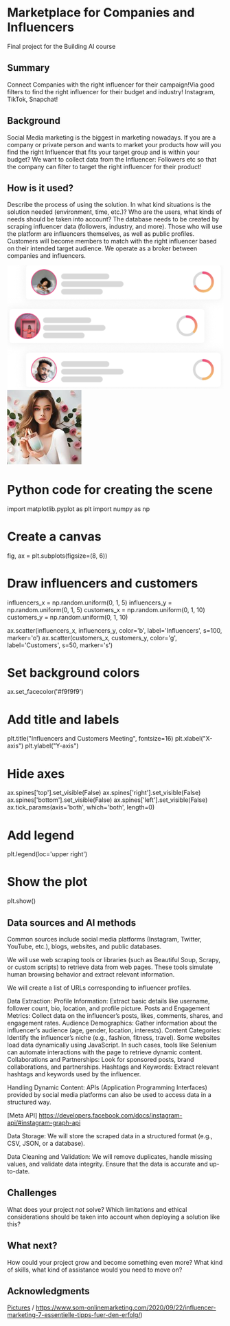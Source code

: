 # Marketplace for Companies and Influencers

Final project for the Building AI course

## Summary

Connect Companies with the right influencer for their campaign!Via good filters to find the right influencer for their budget and industry! Instagram, TikTok, Snapchat! 


## Background

Social Media marketing is the biggest in marketing nowadays. If you are a company or private person and wants to market your products how will you find the right Influencer that fits your target group and is within your budget?
We want to collect data from the Influencer: Followers etc so that the company can filter to target the right influencer for their product!


## How is it used?

Describe the process of using the solution. In what kind situations is the solution needed (environment, time, etc.)? Who are the users, what kinds of needs should be taken into account?
The database needs to be created by scraping influencer data (followers, industry, and more). Those who will use the platform are influencers themselves, as well as public profiles. Customers will become members to match with the right influencer based on their intended target audience. We operate as a broker between companies and influencers.

![Cat](https://github.com/Rob-Amandi/my-new-project/blob/main/Capture.PNG)
![Cat](https://github.com/Rob-Amandi/my-new-project/blob/main/OIG.jpg)
# Python code for creating the scene
import matplotlib.pyplot as plt
import numpy as np

# Create a canvas
fig, ax = plt.subplots(figsize=(8, 6))

# Draw influencers and customers
influencers_x = np.random.uniform(0, 1, 5)
influencers_y = np.random.uniform(0, 1, 5)
customers_x = np.random.uniform(0, 1, 10)
customers_y = np.random.uniform(0, 1, 10)

ax.scatter(influencers_x, influencers_y, color='b', label='Influencers', s=100, marker='o')
ax.scatter(customers_x, customers_y, color='g', label='Customers', s=50, marker='s')

# Set background colors
ax.set_facecolor('#f9f9f9')

# Add title and labels
plt.title("Influencers and Customers Meeting", fontsize=16)
plt.xlabel("X-axis")
plt.ylabel("Y-axis")

# Hide axes
ax.spines['top'].set_visible(False)
ax.spines['right'].set_visible(False)
ax.spines['bottom'].set_visible(False)
ax.spines['left'].set_visible(False)
ax.tick_params(axis='both', which='both', length=0)

# Add legend
plt.legend(loc='upper right')

# Show the plot
plt.show()

## Data sources and AI methods

Common sources include social media platforms (Instagram, Twitter, YouTube, etc.), blogs, websites, and public databases.

We will use web scraping tools or libraries (such as Beautiful Soup, Scrapy, or custom scripts) to retrieve data from web pages. These tools simulate human browsing behavior and extract relevant information.

We will create a list of URLs corresponding to influencer profiles.

Data Extraction:
Profile Information: Extract basic details like username, follower count, bio, location, and profile picture.
Posts and Engagement Metrics: Collect data on the influencer’s posts, likes, comments, shares, and engagement rates.
Audience Demographics: Gather information about the influencer’s audience (age, gender, location, interests).
Content Categories: Identify the influencer’s niche (e.g., fashion, fitness, travel).
Some websites load data dynamically using JavaScript. In such cases, tools like Selenium can automate interactions with the page to retrieve dynamic content.
Collaborations and Partnerships: Look for sponsored posts, brand collaborations, and partnerships.
Hashtags and Keywords: Extract relevant hashtags and keywords used by the influencer.

Handling Dynamic Content:
APIs (Application Programming Interfaces) provided by social media platforms can also be used to access data in a structured way.

[Meta API] https://developers.facebook.com/docs/instagram-api/#instagram-graph-api

Data Storage:
We will store the scraped data in a structured format (e.g., CSV, JSON, or a database).

Data Cleaning and Validation:
We will remove duplicates, handle missing values, and validate data integrity.
Ensure that the data is accurate and up-to-date.

## Challenges

What does your project _not_ solve? Which limitations and ethical considerations should be taken into account when deploying a solution like this?

## What next?

How could your project grow and become something even more? What kind of skills, what kind of assistance would you  need to move on? 


## Acknowledgments
[Pictures](https://www.internetworld.de/social-media-marketing/influencer/influencer-marketing-im-dialog-meinungsfuehrern-1084806.html) / https://www.som-onlinemarketing.com/2020/09/22/influencer-marketing-7-essentielle-tipps-fuer-den-erfolg/)

